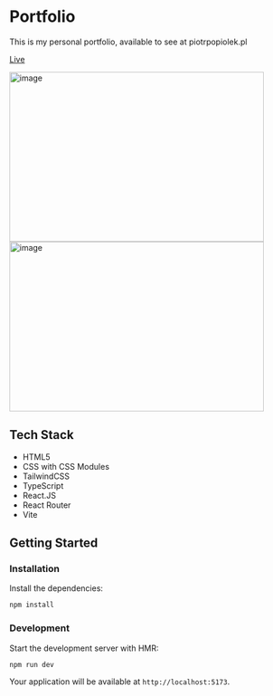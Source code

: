 # Portfolio

This is my personal portfolio, available to see at piotrpopiolek.pl

[Live](https://www.piotrpopiolek.pl)

<img width="450" height="300" alt="image" src="https://github.com/user-attachments/assets/822f84ad-c06c-4965-a460-31ec2c07cc3d" /> 


<img width="450" height="300" alt="image" src="https://github.com/user-attachments/assets/a127877e-a196-4158-a5f3-78bf2e932747" />


## Tech Stack

- HTML5
- CSS with CSS Modules
- TailwindCSS
- TypeScript
- React.JS
- React Router
- Vite

## Getting Started

### Installation

Install the dependencies:

```bash
npm install
```

### Development

Start the development server with HMR:

```bash
npm run dev
```

Your application will be available at `http://localhost:5173`.
